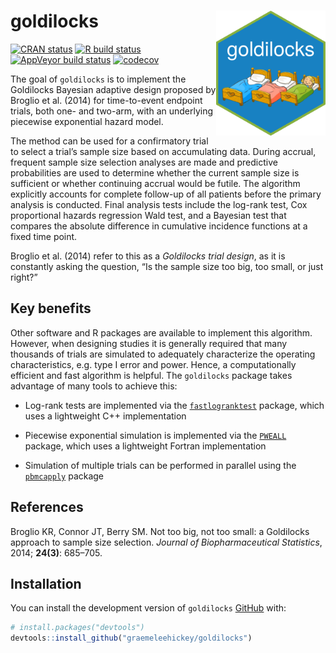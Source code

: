 
<!-- README.md is generated from README.Rmd. Please edit that file -->

# goldilocks <img src="man/figures/hex.png" width = "175" height = "200" align="right" />

<!-- badges: start -->

[![CRAN
status](https://www.r-pkg.org/badges/version/goldilocks)](https://CRAN.R-project.org/package=goldilocks)
[![R build
status](https://github.com/graemeleehickey/goldilocks/workflows/R-CMD-check/badge.svg)](https://github.com/graemeleehickey/goldilocks/actions)
[![AppVeyor build
status](https://ci.appveyor.com/api/projects/status/github/graemeleehickey/goldilocks?branch=main&svg=true)](https://ci.appveyor.com/project/graemeleehickey/goldilocks)
[![codecov](https://codecov.io/gh/graemeleehickey/goldilocks/branch/main/graph/badge.svg?token=9V6BH1Q4K3)](https://codecov.io/gh/graemeleehickey/goldilocks)
<!-- badges: end -->

The goal of `goldilocks` is to implement the Goldilocks Bayesian
adaptive design proposed by Broglio et al. (2014) for time-to-event
endpoint trials, both one- and two-arm, with an underlying piecewise
exponential hazard model.

The method can be used for a confirmatory trial to select a trial’s
sample size based on accumulating data. During accrual, frequent sample
size selection analyses are made and predictive probabilities are used
to determine whether the current sample size is sufficient or whether
continuing accrual would be futile. The algorithm explicitly accounts
for complete follow-up of all patients before the primary analysis is
conducted. Final analysis tests include the log-rank test, Cox
proportional hazards regression Wald test, and a Bayesian test that
compares the absolute difference in cumulative incidence functions at a
fixed time point.

Broglio et al. (2014) refer to this as a *Goldilocks trial design*, as
it is constantly asking the question, “Is the sample size too big, too
small, or just right?”

## Key benefits

Other software and R packages are available to implement this algorithm.
However, when designing studies it is generally required that many
thousands of trials are simulated to adequately characterize the
operating characteristics, e.g. type I error and power. Hence, a
computationally efficient and fast algorithm is helpful. The
`goldilocks` package takes advantage of many tools to achieve this:

-   Log-rank tests are implemented via the
    [`fastlogranktest`](https://CRAN.R-project.org/package=fastlogranktest)
    package, which uses a lightweight C++ implementation

-   Piecewise exponential simulation is implemented via the
    [`PWEALL`](https://CRAN.R-project.org/package=PWEALL) package, which
    uses a lightweight Fortran implementation

-   Simulation of multiple trials can be performed in parallel using the
    [`pbmcapply`](https://CRAN.R-project.org/package=pbmcapply) package

## References

Broglio KR, Connor JT, Berry SM. Not too big, not too small: a
Goldilocks approach to sample size selection. *Journal of
Biopharmaceutical Statistics*, 2014; **24(3)**: 685–705.

## Installation

You can install the development version of `goldilocks`
[GitHub](https://github.com/) with:

``` r
# install.packages("devtools")
devtools::install_github("graemeleehickey/goldilocks")
```

